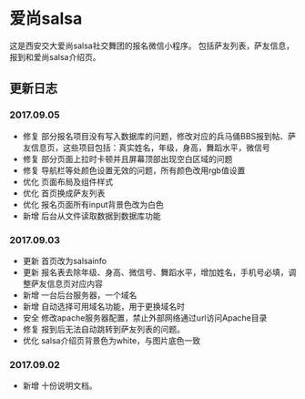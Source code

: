 # 爱尚salsa
这是西安交大爱尚salsa社交舞团的报名微信小程序。
包括萨友列表，萨友信息，报到和爱尚salsa介绍页。
## 更新日志
### 2017.09.05
* 修复 部分报名项目没有写入数据库的问题，修改对应的兵马俑BBS报到帖、萨友信息页，这些项目包括：真实姓名，年级，身高，舞蹈水平，微信号
* 修复 部分页面上拉时卡顿并且屏幕顶部出现空白区域的问题
* 修复 导航栏等处颜色设置无效的问题，所有颜色改用rgb值设置
* 优化 页面布局及组件样式
* 优化 首页换成萨友列表
* 优化 报名页面所有input背景色改为白色
* 新增 后台从文件读取数据到数据库功能
### 2017.09.03
* 更新 首页改为salsainfo
* 更新 报名表去除年级、身高、微信号、舞蹈水平，增加姓名，手机号必填，调整萨友信息页对应内容
* 新增 一台后台服务器，一个域名
* 新增 自动选择可用域名功能，用于更换域名时
* 安全 修改apache服务器配置，禁止外部网络通过url访问Apache目录
* 修复 报到后无法自动跳转到萨友列表的问题。
* 优化 salsa介绍页背景色为white，与图片底色一致
### 2017.09.02
* 新增 十份说明文档。